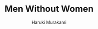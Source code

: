 ---
title: "Men Without Women"
author: "Haruki Murakami"
isbn: ""
isbn13: ""
rating: "5"
publisher: "Harvill Secker"
pages: "228"
publishYear: "2017"
read: "2019"
goodreads_id: "49016179"
---